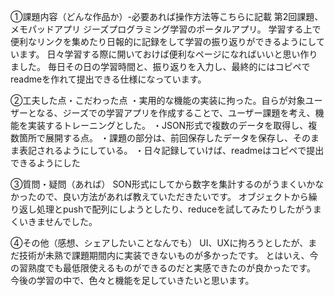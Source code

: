 ①課題内容（どんな作品か）-必要あれば操作方法等こちらに記載
第2回課題、メモパッドアプリ ジーズプログラミング学習のポータルアプリ。
学習する上で便利なリンクを集めたり日報的に記録をして学習の振り返りができるようにしています。
日々学習する際に開いておけば便利なページになればいいと思い作りました。
毎日その日の学習時間と、振り返りを入力し、最終的にはコピペでreadmeを作れて提出できる仕様になっています。

②工夫した点・こだわった点
・実用的な機能の実装に拘った。自らが対象ユーザーとなる、ジーズでの学習アプリを作成することで、ユーザー課題を考え、機能を実装するトレーニングとした。
・JSON形式で複数のデータを取得し、複数箇所で展開する点。
・課題の部分は、前回保存したデータを保存し、そのまま表記されるようにしている。
・日々記録していけば、readmeはコピペで提出できるようにした

③質問・疑問（あれば）
SON形式にしてから数字を集計するのがうまくいかなかったので、良い方法があれば教えていただきたいです。 
オブジェクトから繰り返し処理とpushで配列にしようとしたり、reduceを試してみたりしたがうまくいきませんでした。

④その他（感想、シェアしたいことなんでも）
UI、UXに拘ろうとしたが、まだ技術が未熟で課題期間内に実装できないものが多かったです。 
とはいえ、今の習熟度でも最低限使えるものができるのだと実感できたのが良かったです。 
今後の学習の中で、色々と機能を足していきたいと思います。